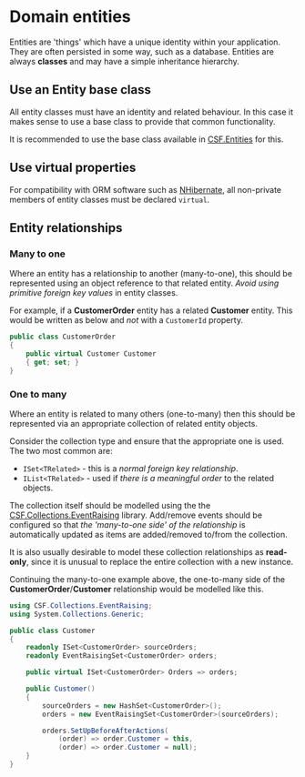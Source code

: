 # Domain entities
Entities are 'things' which have a unique identity within your application. They are often persisted in some way, such as a database. Entities are always **classes** and may have a simple inheritance hierarchy.

## Use an Entity base class
All entity classes must have an identity and related behaviour. In this case it makes sense to use a base class to provide that common functionality.

It is recommended to use the base class available in [CSF.Entities] for this.

[CSF.Entities]: https://github.com/csf-dev/CSF.Entities

## Use virtual properties
For compatibility with ORM software such as [NHibernate], all non-private members of entity classes must be declared `virtual`.

[NHibernate]: http://nhibernate.info/

## Entity relationships
### Many to one
Where an entity has a relationship to another (many-to-one), this should be represented using an object reference to that related entity. *Avoid using primitive foreign key values* in entity classes.

For example, if a **CustomerOrder** entity has a related **Customer** entity. This would be written as below and *not* with a `CustomerId` property.

```csharp
public class CustomerOrder
{
    public virtual Customer Customer
    { get; set; }
}
```

### One to many
Where an entity is related to many others (one-to-many) then this should be represented via an appropriate collection of related entity objects.

Consider the collection type and ensure that the appropriate one is used. The two most common are:

* `ISet<TRelated>` - this is a *normal foreign key relationship*.
* `IList<TRelated>` - used if *there is a meaningful order* to the related objects.

The collection itself should be modelled using the the [CSF.Collections.EventRaising] library. Add/remove events should be configured so that *the 'many-to-one side' of the relationship* is automatically updated as items are added/removed to/from the collection.

It is also usually desirable to model these collection relationships as **read-only**, since it is unusual to replace the entire collection with a new instance.

[CSF.Collections.EventRaising]: https://github.com/csf-dev/CSF.Collections.EventRaising

Continuing the many-to-one example above, the one-to-many side of the **CustomerOrder**/**Customer** relationship would be modelled like this.

```csharp
using CSF.Collections.EventRaising;
using System.Collections.Generic;

public class Customer
{
    readonly ISet<CustomerOrder> sourceOrders;
    readonly EventRaisingSet<CustomerOrder> orders;

    public virtual ISet<CustomerOrder> Orders => orders;

    public Customer()
    {
        sourceOrders = new HashSet<CustomerOrder>();
        orders = new EventRaisingSet<CustomerOrder>(sourceOrders);

        orders.SetUpBeforeAfterActions(
            (order) => order.Customer = this,
            (order) => order.Customer = null);
    }
} 
```
